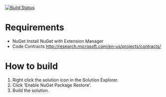 ﻿[![Build Status](https://secure.travis-ci.org/exKAZUu/Paraiba.png?branch=master)](http://travis-ci.org/exKAZUu/Paraiba)

# Requirements
* NuGet
Install NuGet with Extension Manager
* Code Contracts
http://research.microsoft.com/en-us/projects/contracts/

# How to build
1. Right click the solution icon in the Solution Explorer.
2. Click 'Enable NuGet Package Restore'.
3. Build the solution.
